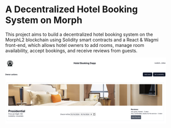 # A Decentralized Hotel Booking System on Morph

This project aims to build a decentralized hotel booking system on the MorphL2 blockchain using Solidity smart contracts and a React & Wagmi front-end, which allows hotel owners to add rooms, manage room availability, accept bookings, and receive reviews from guests.

![A screenshot of the dapp](./screenshot.png)
